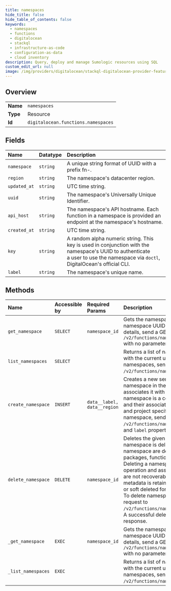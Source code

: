 ```yaml
---
title: namespaces
hide_title: false
hide_table_of_contents: false
keywords:
  - namespaces
  - functions
  - digitalocean    
  - stackql
  - infrastructure-as-code
  - configuration-as-data
  - cloud inventory
description: Query, deploy and manage Sumologic resources using SQL
custom_edit_url: null
image: /img/providers/digitalocean/stackql-digitalocean-provider-featured-image.png
---
```

  
    

## Overview
<table><tbody>
<tr><td><b>Name</b></td><td><code>namespaces</code></td></tr>
<tr><td><b>Type</b></td><td>Resource</td></tr>
<tr><td><b>Id</b></td><td><code>digitalocean.functions.namespaces</code></td></tr>
</tbody></table>

## Fields
| Name | Datatype | Description |
|:-----|:---------|:------------|
| `namespace` | `string` | A unique string format of UUID with a prefix fn-. |
| `region` | `string` | The namespace's datacenter region. |
| `updated_at` | `string` | UTC time string. |
| `uuid` | `string` | The namespace's Universally Unique Identifier. |
| `api_host` | `string` | The namespace's API hostname. Each function in a namespace is provided an endpoint at the namespace's hostname. |
| `created_at` | `string` | UTC time string. |
| `key` | `string` | A random alpha numeric string. This key is used in conjunction with the namespace's UUID to authenticate <br />a user to use the namespace via `doctl`, DigitalOcean's official CLI. |
| `label` | `string` | The namespace's unique name. |
## Methods
| Name | Accessible by | Required Params | Description |
|:-----|:--------------|:----------------|:------------|
| `get_namespace` | `SELECT` | `namespace_id` | Gets the namespace details for the given namespace UUID. To get namespace details, send a GET request to `/v2/functions/namespaces/$NAMESPACE_ID` with no parameters. |
| `list_namespaces` | `SELECT` |  | Returns a list of namespaces associated with the current user. To get all namespaces, send a GET request to `/v2/functions/namespaces`. |
| `create_namespace` | `INSERT` | `data__label, data__region` | Creates a new serverless functions namespace in the desired region and associates it with the provided label. A namespace is a collection of functions and their associated packages, triggers, and project specifications. To create a namespace, send a POST request to `/v2/functions/namespaces` with the `region` and `label` properties. |
| `delete_namespace` | `DELETE` | `namespace_id` | Deletes the given namespace.  When a namespace is deleted all assets, in the namespace are deleted, this includes packages, functions and triggers. Deleting a namespace is a destructive operation and assets in the namespace are not recoverable after deletion. Some metadata is retained, such as activations, or soft deleted for reporting purposes.<br />To delete namespace, send a DELETE request to `/v2/functions/namespaces/$NAMESPACE_ID`.<br />A successful deletion returns a 204 response. |
| `_get_namespace` | `EXEC` | `namespace_id` | Gets the namespace details for the given namespace UUID. To get namespace details, send a GET request to `/v2/functions/namespaces/$NAMESPACE_ID` with no parameters. |
| `_list_namespaces` | `EXEC` |  | Returns a list of namespaces associated with the current user. To get all namespaces, send a GET request to `/v2/functions/namespaces`. |
